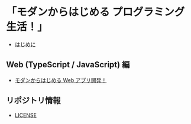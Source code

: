 # 「モダンからはじめる プログラミング生活！」

- [はじめに](README.md)

## Web (TypeScript / JavaScript) 編

- [モダンからはじめる Web アプリ開発！](WebApps/README.md)

## リポジトリ情報

- [LICENSE](LICENSE.md)
